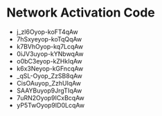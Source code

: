 # Network Activation Code
* j_zl6Oyop-koFT4qAw
* 7hSxyeyop-koTqQqAw
* k7BVhOyop-kq7LcqAw
* 0iJV3uyop-kYNbwqAw
* o0bC3eyop-kZHkIqAw
* k6x3Neyop-kGFncqAw
* _qSL-Oyop_ZzSB8qAw
* CisOAuyop_ZzhUIqAw
* SAAYBuyop9JrgTIqAw
* 7uRN2Oyop9ICxBcqAw
* yP5TwOyop9ID0LcqAw
